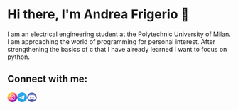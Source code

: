 # Hi there, I'm Andrea Frigerio 👋 

I am an electrical engineering student at the Polytechnic University of Milan.
I am approaching the world of programming for personal interest.
After strengthening the basics of c that I have already learned I want to focus on python.

## Connect with me:

[<img align="left" alt="friggi02 | Instagram" width="22px" src="https://raw.githubusercontent.com/Friggi02/Friggi02/master/assets/instagram.png" />][instagram]
[<img align="left" alt="friggi02 | Telegram" width="22px" src="https://raw.githubusercontent.com/Friggi02/Friggi02/master/assets/telegram.png" />][telegram]
[<img align="left" alt="friggi02 | Discord" width="22px" src="https://raw.githubusercontent.com/Friggi02/Friggi02/master/assets/discord.png" />][discord]


[instagram]: https://www.instagram.com/friggi02/
[telegram]: https://t.me/friggi
[discord]: http://discordapp.com/users/713867089777262674
